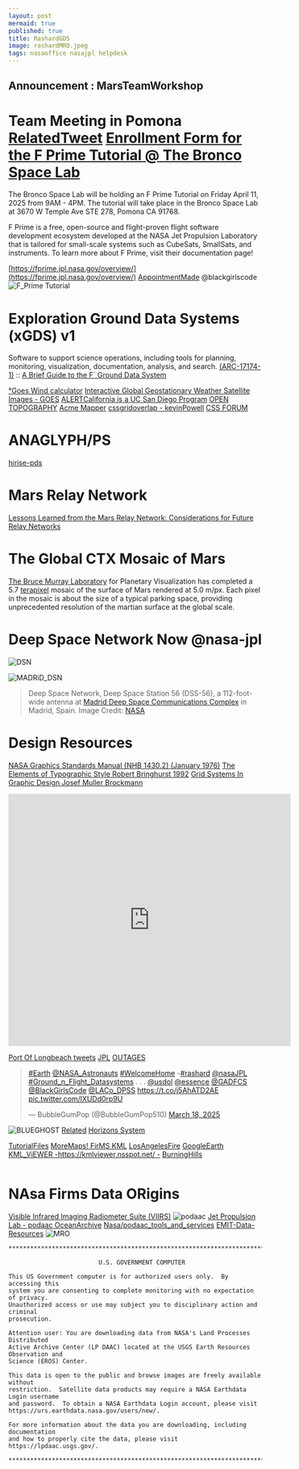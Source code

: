 ```yaml
---
layout: post
mermaid: true
published: true
title: RashardGDS
image: rashardMRO.jpeg
tags: nasaoffice nasajpl helpdesk
---
```



## Announcement : MarsTeamWorkshop
# Team Meeting in Pomona [RelatedTweet](https://x.com/RicoThaka/status/1903944314977489188) [Enrollment Form for the F Prime Tutorial @ The Bronco Space Lab ](https://forms.office.com/pages/responsepage.aspx?id=HqZLFuw5XU-J_6ofAKUhtMQ1ajjc7DZJteAAjLgwC-JUMkNWMFA3OVlDOExaQU1LOTBLRlE4WTVXMi4u&route=shorturl)
 The Bronco Space Lab will be holding an F Prime Tutorial on Friday April 11, 2025 from 9AM - 4PM. The tutorial will take place in the Bronco Space Lab at 3670 W Temple Ave STE 278, Pomona CA 91768.

F Prime is a free, open-source and flight-proven flight software development ecosystem developed at the NASA Jet Propulsion Laboratory that is tailored for small-scale systems such as CubeSats, SmallSats, and instruments. To learn more about F Prime, visit their documentation page!

[https://fprime.jpl.nasa.gov/overview/](https://fprime.jpl.nasa.gov/overview/) [AppointmentMade](https://x.com/RicoThaka/status/1903948286081577343) @blackgirlscode 
![F_Prime Tutorial](https://pbs.twimg.com/media/GmwuZ8NbUAAl04e?format=jpg&name=large)

# Exploration Ground Data Systems (xGDS) v1
Software to support science operations, including tools for planning, monitoring, visualization, documentation, analysis, and search. [(ARC-17174-1)](https://software.nasa.gov/software/ARC-17174-1) :: [A Brief Guide to the F´ Ground Data System](https://nasa.github.io/fprime/UsersGuide/gds/gds-introduction.html)


[°Goes Wind calculator](https://www.star.nesdis.noaa.gov/goes/conus_band.php?sat=G18&band=DMW&length=48&dim=undefined)
[Interactive Global Geostationary Weather Satellite Images - GOES](https://weather.ndc.nasa.gov/GOES/)
[ALERTCalifornia is a UC San Diego Program](https://cameras.alertcalifornia.org/?pos=37.2391_-119.0039_6) 
[OPEN TOPOGRAPHY](https://opentopography.org/)
[Acme Mapper](https://mapper.acme.com/) [cssgridoverlap - kevinPowell](https://youtu.be/HFG3BKOqOlE) [CSS FORUM](https://processwire.com/talk/topic/24849-css-grid-andor-flex-overlap-two-divs/)
# ANAGLYPH/PS
[hirise-pds](https://hirise-pds.lpl.arizona.edu/PDS/EXTRAS/ANAGLYPH/PSP/ORB_005800_005899/)

# Mars Relay Network 
[Lessons Learned from the Mars Relay Network: Considerations for Future Relay Networks](https://ieeexplore.ieee.org/document/10521332)
<object data="https://eyes.nasa.gov/apps/mrn/#/mars" width="100%" height=400px ></object>

# The Global CTX Mosaic of Mars
[The Bruce Murray Laboratory](https://murray-lab.caltech.edu/) for Planetary Visualization has completed a 5.7 [terapixel](https://en.wikipedia.org/wiki/Gigapixel_image#:~:text=A%20terapixel%20image%20is%20an,collectively%20considered%20over%20one%20terapixel.) mosaic of the surface of Mars rendered at 5.0 m/px. Each pixel in the mosaic is about the size of a typical parking space, providing unprecedented resolution of the martian surface at the global scale.
<object data="https://murray-lab.caltech.edu/CTX/V01/SceneView/MurrayLabCTXmosaic.html" width="100%" height=400px >
    </object>

# Deep Space Network Now @nasa-jpl
![DSN](https://eyes.nasa.gov/apps/dsn-now/images/intro/deep-space-network-logo@2x.png)

<object type="text/html" data="https://eyes.nasa.gov/apps/dsn-now/dsn.html" style="height:500px;width:100%;" >
    </object>


![MADRiD_DSN](https://www.nasa.gov/wp-content/uploads/2023/08/madrid-dss-56-01.jpg)
>Deep Space Network, Deep Space Station 56 (DSS-56), a 112-foot-wide antenna at [Madrid Deep Space Communications Complex](https://www.mdscc.nasa.gov/index.php/en/start/) in Madrid, Spain. Image Credit: [NASA](https://plus.nasa.gov/series/)


# Design Resources
[NASA Graphics Standards Manual (NHB 1430.2) (January 1976)](https://www.nasa.gov/wp-content/uploads/2015/01/nasa_graphics_manual_nhb_1430-2_jan_1976.pdf?emrc=1b7a14) [The Elements of Typographic Style Robert Bringhurst 1992](https://readings.design/PDF/the_elements_of_typographic_style.pdf) 
[Grid Systems In Graphic Design Josef Muller Brockmann](https://dn790008.ca.archive.org/0/items/GridSystemsInGraphicDesignJosefMullerBrockmann/Grid%20systems%20in%20graphic%20design%20-%20Josef%20Muller-Brockmann.pdf)

<iframe src="https://archive.org/embed/GridSystemsInGraphicDesignJosefMullerBrockmann" width="560" height="500" frameborder="0" webkitallowfullscreen="true" mozallowfullscreen="true" allowfullscreen></iframe>


[Port Of Longbeach tweets](https://x.com/BubbleGumPop510/status/1902772972303290612) [JPL](https://x.com/BubbleGumPop510/status/1902130520106164671) [OUTAGES](https://x.com/BubbleGumPop626/status/1901803181908324374)

<blockquote class="twitter-tweet" data-media-max-width="560" itemprop="employee"><p lang="und" dir="ltr"><a href="https://twitter.com/hashtag/Earth?src=hash&amp;ref_src=twsrc%5Etfw">#Earth</a> <a href="https://twitter.com/NASA_Astronauts?ref_src=twsrc%5Etfw">@NASA_Astronauts</a> <a href="https://twitter.com/hashtag/WelcomeHome?src=hash&amp;ref_src=twsrc%5Etfw">#WelcomeHome</a> -<a href="https://twitter.com/hashtag/rashard?src=hash&amp;ref_src=twsrc%5Etfw">#rashard</a> <a href="https://twitter.com/NASAJPL?ref_src=twsrc%5Etfw">@nasaJPL</a> <a href="https://twitter.com/hashtag/Ground_n_Flight_Datasystems?src=hash&amp;ref_src=twsrc%5Etfw">#Ground_n_Flight_Datasystems</a> . . . <a href="https://twitter.com/USDOL?ref_src=twsrc%5Etfw">@usdol</a> <a href="https://twitter.com/Essence?ref_src=twsrc%5Etfw">@essence</a> <a href="https://twitter.com/GADFCS?ref_src=twsrc%5Etfw">@GADFCS</a> <a href="https://twitter.com/BlackGirlsCode?ref_src=twsrc%5Etfw">@BlackGirlsCode</a> <a href="https://twitter.com/LACo_DPSS?ref_src=twsrc%5Etfw">@LACo_DPSS</a> <a href="https://t.co/j5AhATD2AE">https://t.co/j5AhATD2AE</a> <a href="https://t.co/lXUDd0rp9U">pic.twitter.com/lXUDd0rp9U</a></p>&mdash; BubbleGumPop (@BubbleGumPop510) <a href="https://twitter.com/BubbleGumPop510/status/1902117989383860506?ref_src=twsrc%5Etfw">March 18, 2025</a></blockquote> <script async src="https://platform.twitter.com/widgets.js" charset="utf-8"></script>


![BLUEGHOST](https://pbs.twimg.com/media/GmMujkuXUAAjqbr?format=png&name=900x900) [Related](https://x.com/Firefly_Space/status/1901414669677449256)
[Horizons System](https://ssd.jpl.nasa.gov/horizons/app.html#/)

[TutorialFiles](https://x.com/RicoThaka/status/1882203952944730255) [MoreMaps! FirMS KML](https://firms.modaps.eosdis.nasa.gov/active_fire/#firms-kml)
[LosAngelesFire](https://x.com/RicoThaka/status/1882206772829766132) [GoogleEarth](https://earth.google.com/web/@0,-0.3811001,0a,22251752.77375655d,35y,0h,0t,0r/data=CgRCAggBOgMKATBCAggBSg0I____________ARAA) [KML_ViEWER -https://kmlviewer.nsspot.net/ -](https://kmlviewer.nsspot.net/) [BurningHills](https://x.com/RicoThaka/status/1882197967530242306)

[<img src="https://eoimages.gsfc.nasa.gov/images/imagerecords/78000/78349/arctic_vir_2012147_lrg.jpg" alt="" />](https://eoimages.gsfc.nasa.gov/images/imagerecords/78000/78349/arctic_vir_2012147_lrg.jpg)


# NAsa Firms Data ORigins
[Visible Infrared Imaging Radiometer Suite (VIIRS)](https://ncc.nesdis.noaa.gov/VIIRS/)
![podaac](https://podaac.jpl.nasa.gov/sites/all/themes/podaac/logo.png)
[Jet Propulsion Lab - podaac OceanArchive](https://podaac.jpl.nasa.gov/)
[Nasa/podaac_tools_and_services](https://github.com/nasa/podaac_tools_and_services)
[EMIT-Data-Resources](https://github.com/nasa/EMIT-Data-Resources)
![MRO](https://assets.science.nasa.gov/dynamicimage/assets/science/psd/mars/resources/detail_files/2/5/25354_mro_team_2016-06-23-web.jpg?w=1600&h=900&fit=clip&crop=faces%2Cfocalpoint)


```
********************************************************************************

                         U.S. GOVERNMENT COMPUTER

This US Government computer is for authorized users only.  By accessing this
system you are consenting to complete monitoring with no expectation of privacy.
Unauthorized access or use may subject you to disciplinary action and criminal
prosecution.

Attention user: You are downloading data from NASA's Land Processes Distributed
Active Archive Center (LP DAAC) located at the USGS Earth Resources Observation and
Science (EROS) Center.

This data is open to the public and browse images are freely available without
restriction.  Satellite data products may require a NASA Earthdata Login username
and password.  To obtain a NASA Earthdata Login account, please visit
https://urs.earthdata.nasa.gov/users/new/.

For more information about the data you are downloading, including documentation
and how to properly cite the data, please visit https://lpdaac.usgs.gov/.

********************************************************************************
```